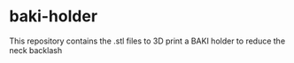 # baki-holder

This repository contains the .stl files to 3D print a BAKI holder to reduce the neck backlash